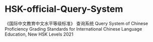 # HSK-official-Query-System
《国际中文教育中文水平等级标准》 查询系统 Query System of Chinese Proficiency Grading Standards for International Chinese Language Education, New HSK Levels 2021
